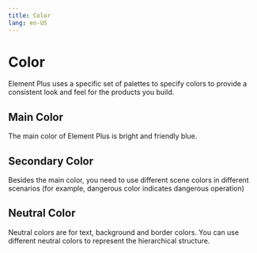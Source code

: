 ```yaml
---
title: Color
lang: en-US
---
```


# Color

Element Plus uses a specific set of palettes to specify colors to provide a consistent look and feel for the products you build.

<style lang="scss">
.demo-color-box {
  position: relative;
  border-radius: 4px;
  padding: 20px;
  margin: 8px 0;
  height: 100px;
  box-sizing: border-box;
  color: var(--el-color-white);
  font-size: 14px;

  .bg-color-sub {
    width: 100%;
    height: 40px;
    left: 0;
    bottom: 0;
    position: absolute;

    .bg-blue-sub-item {
      height: 100%;
      display: inline-block;

      &:first-child {
        border-radius: 0 0 0 var(--el-border-radius-base);
      }
    }

    .bg-secondary-sub-item {
      height: 100%;
      display: inline-block;
      &:first-child {
        border-radius: 0 0 0 var(--el-border-radius-base);
      }
    }
  }

  .value {
    margin-top: 2px;
  }
}

.demo-color-box-lite {
  color: var(--el-text-color-primary);
}
</style>

## Main Color

The main color of Element Plus is bright and friendly blue.

<!-- Do not touch -->
<ClientOnly>
  <MainColor />
</ClientOnly>

## Secondary Color

Besides the main color, you need to use different scene colors in different scenarios (for example, dangerous color indicates dangerous operation)

<!-- Do not touch -->
<ClientOnly>
  <SecondaryColors />
</ClientOnly>

## Neutral Color

Neutral colors are for text, background and border colors. You can use different neutral colors to represent the hierarchical structure.

<!-- Do not touch -->
<ClientOnly>
  <NeutralColor />
</ClientOnly>
